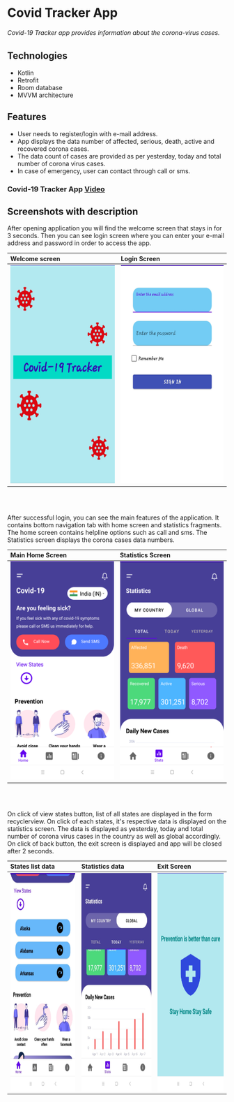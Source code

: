 # Covid Tracker App

###### Covid-19 Tracker app provides information about the corona-virus cases.

## Technologies
 * Kotlin
 * Retrofit
 * Room database
 * MVVM architecture

## Features

* User needs to register/login with e-mail address.
* App displays the data number of affected, serious, death, active and recovered corona cases.
* The data count of cases are provided as per yesterday, today and total number of corona virus cases.
* In case of emergency, user can contact through call or sms.

### Covid-19 Tracker App **[Video](https://user-images.githubusercontent.com/62066697/105625416-389a5d80-5e4f-11eb-9954-0d949fdbea05.mp4)**

## Screenshots with description

After opening application you will find the welcome screen that stays in for 3 seconds. Then you can see login screen where you can enter your e-mail address and password in order to access the app.


|**Welcome screen**| **Login Screen** |
|:---|:---|
|<img src=Images/covidtracer_splash.jpeg height="500px"/>  | <img src=Images/covidtracer_login.jpeg height="500px"/> |

<br/><br/>

After successful login, you can see the main features of the application. It contains bottom navigation tab with home screen and statistics fragments.
The home screen contains helpline options such as call and sms. The Statistics screen displays the corona cases data numbers.


|**Main Home Screen**| **Statistics Screen** |
|:---|:---|
|<img src=Images/covidtracker_home.png height="500px"/>  | <img src=Images/covidtracker_stats.png height="500px"/> |

<br/><br/>

On click of view states button, list of all states are displayed in the form recyclerview. On click of each states, it's respective data is displayed on the statistics screen.
The data is displayed as yesterday, today and total number of corona virus cases in the country as well as global accordingly.
On click of back button, the exit screen is displayed and app will be closed after 2 seconds.

 
|**States list data**| **Statistics data** |**Exit Screen**|
|:---|:---|:---|
|<img src=Images/covidtracker_state_list.jpeg height="500px"/>  | <img src=Images/covidtracer_graph.jpeg height="500px"/> | <img src=Images/covidtracker_exit.png height="500px"/>|
